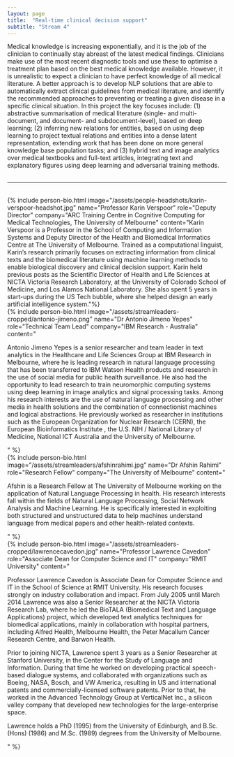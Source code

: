 ```yaml
---
layout: page
title:  "Real-time clinical decision support"
subtitle: "Stream 4"
---
```

Medical knowledge is increasing exponentially, and it is the job of the clinician to continually stay abreast of the latest medical findings. Clinicians make use of the most recent diagnostic tools and use these to optimise a treatment plan based on the best medical knowledge available. However, it is unrealistic to expect a clinician to have perfect knowledge of all medical literature. A better approach is to develop NLP solutions that are able to automatically extract clinical guidelines from medical literature, and identify the recommended approaches to preventing or treating a given disease in a specific clinical situation. In this project the key focuses include: (1) abstractive summarisation of medical literature (single- and multi-document, and document- and subdocument-level), based on deep learning; (2) inferring new relations for entities, based on using deep learning to project textual relations and entities into a dense latent representation, extending work that has been done on more general knowledge base population tasks; and (3) hybrid text and image analytics over medical textbooks and full-text articles, integrating text and explanatory figures using deep learning and adversarial training methods.
<br><br>
<hr>
<br>
{% include person-bio.html
image="/assets/people-headshots/karin-verspoor-headshot.jpg"
name="Professor Karin Verspoor"
role="Deputy Director"
company="ARC Training Centre in Cognitive Computing for Medical Technologies, The University of Melbourne"
content="Karin Verspoor is a Professor in the School of Computing and Information Systems and Deputy Director of the Health and Biomedical Informatics Centre at The University of Melbourne. Trained as a computational linguist, Karin’s research primarily focuses on extracting information from clinical texts and the biomedical literature using machine learning methods to enable biological discovery and clinical decision support. Karin held previous posts as the Scientific Director of Health and Life Sciences at NICTA Victoria Research Laboratory, at the University of Colorado School of Medicine, and Los Alamos National Laboratory. She also spent 5 years in start-ups during the US Tech bubble, where she helped design an early artificial intelligence system."%}
<br>
{% include person-bio.html
image="/assets/streamleaders-cropped/antonio-jimeno.png"
name="Dr Antonio Jimeno Yepes"
role="Technical Team Lead"
company="IBM Research - Australia"
content="<p>Antonio Jimeno Yepes is a senior researcher and team leader in text analytics in the Healthcare and Life Sciences Group at IBM Research in Melbourne, where he is leading research in natural language processing that has been transferred to IBM Watson Health products and research in the use of social media for public health surveillance. He also had the opportunity to lead research to train neuromorphic computing systems using deep learning in image analytics and signal processing tasks. Among his research interests are the use of natural language processing and other media in health solutions and the combination of connectionist machines and logical abstractions. He previously worked as researcher in institutions such as the European Organization for Nuclear Research (CERN), the European Bioinformatics Institute , the U.S. NIH / National Library of Medicine, National ICT Australia and the University of Melbourne.</p>"
%}
<br>
{% include person-bio.html
image="/assets/streamleaders/afshinrahimi.jpg"
name="Dr Afshin Rahimi"
role="Research Fellow"
company="The University of Melbourne"
content="<p>Afshin is a Research Fellow at The University of Melbourne working on the application of Natural Language Processing in health. His research interests fall within the fields of Natural Language Processing, Social Network Analysis and Machine Learning. He is specifically interested in exploiting both structured and unstructured data to help machines understand language from medical papers and other health-related contexts.</p>"
%}
<br>
{% include person-bio.html
image="/assets/streamleaders-cropped/lawrencecavedon.jpg"
name="Professor Lawrence Cavedon"
role="Associate Dean for Computer Science and IT"
company="RMIT University"
content="<p>Professor Lawrence Cavedon is Associate Dean for Computer Science and IT in the School of Science at RMIT University. His research focuses strongly on industry collaboration and impact.  From July 2005 until March 2014 Lawrence was also a Senior Researcher at the NICTA Victoria Research Lab, where he led the BioTALA (Biomedical Text and Language Applications) project, which developed text analytics techniques for biomedical applications, mainly in collaboration with hospital partners, including Alfred Health, Melbourne Health, the Peter Macallum Cancer Research Centre, and Barwon Health.</p><p>Prior to joining NICTA, Lawrence spent 3 years as a Senior Researcher at Stanford University, in the Center for the Study of Language and Information. During that time he worked on developing practical speech-based dialogue systems, and collaborated with organizations such as Boeing, NASA, Bosch, and VW America, resulting in US and international patents and commercially-licensed software patents. Prior to that, he worked in the Advanced Technology Group at VerticalNet Inc., a silicon valley company that developed new technologies for the large-enterprise space.</p></p>
Lawrence holds a PhD (1995) from the University of Edinburgh, and B.Sc. (Hons) (1986) and M.Sc. (1989) degrees from the University of Melbourne.</p>"
%}
